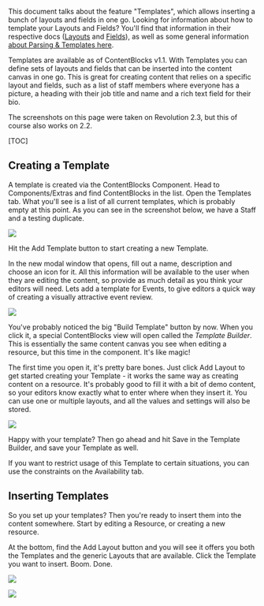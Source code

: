  This document talks about the feature "Templates", which allows inserting a bunch of layouts and fields in one go. Looking for information about how to template your Layouts and Fields? You'll find that information in their respective docs ([Layouts](Layouts) and [Fields](Fields)), as well as some general information [about Parsing & Templates here](Parsing_Templates). 

Templates are available as of ContentBlocks v1.1. With Templates you can define sets of layouts and fields that can be inserted into the content canvas in one go. This is great for creating content that relies on a specific layout and fields, such as a list of staff members where everyone has a picture, a heading with their job title and name and a rich text field for their bio.

The screenshots on this page were taken on Revolution 2.3, but this of course also works on 2.2.

[TOC]

## Creating a Template

A template is created via the ContentBlocks Component. Head to Components/Extras and find ContentBlocks in the list. Open the Templates tab. What you'll see is a list of all current templates, which is probably empty at this point. As you can see in the screenshot below, we have a Staff and a testing duplicate.

[![](https://assets.modmore.com/uploads/2014/07/1405640095_4b5be52d636653709e25768ff3fdac6b.png)](https://assets.modmore.com/uploads/2014/07/1405640095_4b5be52d636653709e25768ff3fdac6b.png)

Hit the Add Template button to start creating a new Template.

In the new modal window that opens, fill out a name, description and choose an icon for it. All this information will be available to the user when they are editing the content, so provide as much detail as you think your editors will need. Lets add a template for Events, to give editors a quick way of creating a visually attractive event review.

[![](https://assets.modmore.com/uploads/2014/07/1405640534_4b5be52d636653709e25768ff3fdac6b.png)](https://assets.modmore.com/uploads/2014/07/1405640534_4b5be52d636653709e25768ff3fdac6b.png)

You've probably noticed the big "Build Template" button by now. When you click it, a special ContentBlocks view will open called the _Template Builder_. This is essentially the same content canvas you see when editing a resource, but this time in the component. It's like magic!

The first time you open it, it's pretty bare bones. Just click Add Layout to get started creating your Template - it works the same way as creating content on a resource. It's probably good to fill it with a bit of demo content, so your editors know exactly what to enter where when they insert it. You can use one or multiple layouts, and all the values and settings will also be stored.

[![](https://assets.modmore.com/uploads/2014/07/1405641248_4b5be52d636653709e25768ff3fdac6b.png)](https://assets.modmore.com/uploads/2014/07/1405641248_4b5be52d636653709e25768ff3fdac6b.png)

Happy with your template? Then go ahead and hit Save in the Template Builder, and save your Template as well.

If you want to restrict usage of this Template to certain situations, you can use the constraints on the Availability tab.

## Inserting Templates

So you set up your templates? Then you're ready to insert them into the content somewhere. Start by editing a Resource, or creating a new resource.

At the bottom, find the Add Layout button and you will see it offers you both the Templates and the generic Layouts that are available. Click the Template you want to insert. Boom. Done.

[![](https://assets.modmore.com/uploads/2014/07/1405641562_66a73c421275dc8b1e8882ffc1de0844.png)](https://assets.modmore.com/uploads/2014/07/1405641562_66a73c421275dc8b1e8882ffc1de0844.png)

[![](https://assets.modmore.com/uploads/2014/07/1405641494_66a73c421275dc8b1e8882ffc1de0844.png)](https://assets.modmore.com/uploads/2014/07/1405641494_66a73c421275dc8b1e8882ffc1de0844.png)